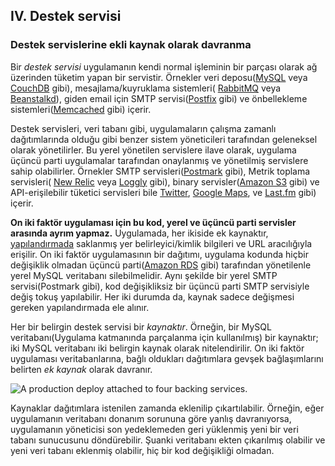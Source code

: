 ## IV. Destek servisi

### Destek servislerine ekli kaynak olarak davranma

Bir *destek servisi* uygulamanın kendi normal işleminin bir parçası olarak ağ üzerinden tüketim yapan bir servistir. Örnekler veri deposu([MySQL](http://dev.mysql.com/) veya [CouchDB](http://couchdb.apache.org/) gibi), mesajlama/kuyruklama sistemleri( [RabbitMQ](http://www.rabbitmq.com/) veya [Beanstalkd](https://beanstalkd.github.io)), giden email için SMTP servisi([Postfix](http://www.postfix.org/) gibi) ve önbellekleme sistemleri([Memcached](http://memcached.org/) gibi) içerir.

Destek servisleri, veri tabanı gibi, uygulamaların çalışma zamanlı dağıtımlarında olduğu gibi benzer sistem yöneticileri tarafından geleneksel olarak yönetilirler. Bu yerel yönetilen servislere ilave olarak, uygulama üçüncü parti uygulamalar tarafından onaylanmış ve yönetilmiş servislere sahip olabilirler. Örnekler SMTP servisleri([Postmark](http://postmarkapp.com/) gibi), Metrik toplama servisleri( [New Relic](http://newrelic.com/) veya [Loggly](http://www.loggly.com/) gibi), binary servisler([Amazon S3](http://aws.amazon.com/s3/) gibi) ve API-erişilebilir tüketici servisleri bile [Twitter](http://dev.twitter.com/), [Google Maps](http://code.google.com/apis/maps/index.html), ve [Last.fm](http://www.last.fm/api) gibi)  içerir.

**On iki faktör uygulaması için bu kod, yerel ve üçüncü parti servisler arasında ayrım yapmaz.** Uygulamada, her ikiside ek kaynaktır, [yapılandırmada](./config) saklanmış yer belirleyici/kimlik bilgileri ve URL aracılığıyla erişilir. On iki faktör uygulamasının bir dağıtımı, uygulama kodunda hiçbir değişiklik olmadan üçüncü parti([Amazon RDS](http://aws.amazon.com/rds/) gibi) tarafından yönetilenle yerel MySQL veritabanı silebilmelidir. Aynı şekilde bir yerel SMTP servisi(Postmark gibi), kod değişikliksiz bir üçüncü parti SMTP servisiyle değiş tokuş yapılabilir. Her iki durumda da, kaynak sadece değişmesi gereken yapılandırmada ele alınır.

Her bir belirgin destek servisi bir *kaynaktır*. Örneğin, bir MySQL veritabanı(Uygulama katmanında parçalanma için kullanılmış) bir kaynaktır; iki MySQL veritabanı iki belirgin kaynak olarak nitelendirilir. On iki faktör uygulaması veritabanlarına, bağlı oldukları dağıtımlara gevşek bağlaşımlarını belirten *ek kaynak* olarak davranır.

<img src="/images/attached-resources.png" class="full" alt="A production deploy attached to four backing services." />

Kaynaklar dağıtımlara istenilen zamanda eklenilip çıkartılabilir. Örneğin, eğer uygulamanın veritabanı donanım sorununa göre yanlış davranıyorsa, uygulamanın yöneticisi son yedeklemeden geri yüklenmiş yeni bir veri tabanı sunucusunu döndürebilir. Şuanki veritabanı ekten çıkarılmış olabilir ve yeni veri tabanı eklenmiş olabilir, hiç bir kod değişikliği olmadan.
